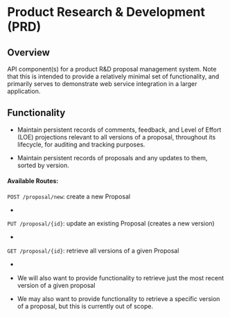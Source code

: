 # Product Research & Development (PRD)

## Overview

API component(s) for a product R&D proposal management system. 
Note that this is intended to provide a relatively minimal set of functionality,
and primarily serves to demonstrate web service integration in a larger application.

## Functionality

  * Maintain persistent records of comments, feedback, and Level of Effort (LOE) projections 
  relevant to all versions of a proposal, throughout its lifecycle, for auditing and tracking 
  purposes.

  * Maintain persistent records of proposals and any updates to them, sorted by version.

#### Available Routes:

`POST /proposal/new`: create a new Proposal

  * ```json

    ```

`PUT /proposal/{id}`: update an existing Proposal (creates a new version)

  * ```json
  
    ```
    
`GET /proposal/{id}`: retrieve all versions of a given Proposal

  * ```json
  
    ```
  * We will also want to provide functionality to retrieve just the most recent version of 
  a given proposal
  
  * We may also want to provide functionality to retrieve a specific version of a proposal, 
  but this is currently out of scope.
